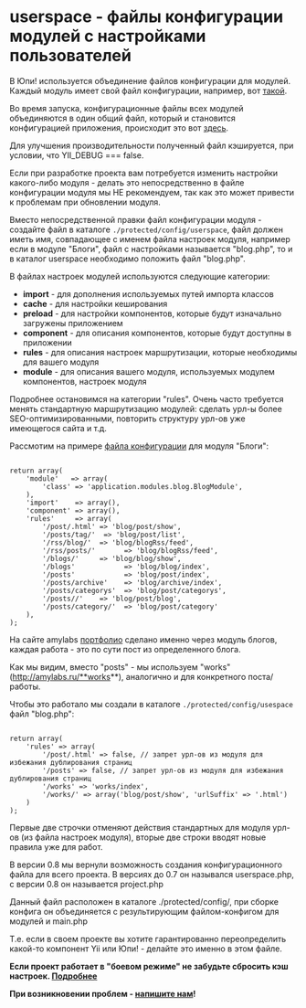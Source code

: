 userspace - файлы конфигурации модулей с настройками пользователей
==================================================================

В Юпи! используется объединение файлов конфигурации для модулей. 
Каждый модуль имеет свой файл конфигурации, например, вот [такой](https://github.com/yupe/yupe/blob/master/protected/modules/blog/install/blog.php).

Во время запуска, конфигурационные файлы всех модулей объединяются в один общий файл, который и становится конфигурацией приложения, происходит это вот [здесь](https://github.com/yupe/yupe/blob/master/public/index.php#L44-L45).

Для улучшения производительности полученный файл кэшируется, при условии, что YII_DEBUG === false.

Если при разработке проекта вам потребуется изменить настройки какого-либо модуля - делать это непосредственно в файле конфигурации модуля мы НЕ рекомендуем, так как это может привести к проблемам при обновлении модуля.

Вместо непосредственной правки файл конфигурации модуля - создайте файл в каталоге `./protected/config/userspace`, файл должен иметь имя, совпадающее с именем файла настроек модуля, например если в модуле "Блоги", файл с настройками называется "blog.php", то и в каталог userspace необходимо положить файл "blog.php".

В файлах настроек модулей используются следующие категории:

* **import**    - для дополнения используемых путей импорта классов
* **cache**     - для настройки кеширования
* **preload**   - для настройки компонентов, которые будут изначально загружены приложением
* **component** - для описания компонентов, которые будут доступны в приложении
* **rules**     - для описания настроек маршрутизации, которые необходимы для вашего модуля
* **module**    - для описания вашего модуля, используемых модулем компонентов, настроек модуля

Подробнее остановимся на категории "rules".
Очень часто требуется менять стандартную маршрутизацию модулей: сделать урл-ы более SEO-оптимизированными, повторить структуру урл-ов уже имеющегося сайта и т.д. 

Рассмотим на примере [файла конфигурации](https://github.com/yupe/yupe/blob/master/protected/modules/blog/install/blog.php) для модуля "Блоги":

<pre><code class="php">
return array(
    'module'   => array(
        'class' => 'application.modules.blog.BlogModule',
    ),
    'import'    => array(),
    'component' => array(),
    'rules'     => array(
        '/post/<slug>.html' => 'blog/post/show',
        '/posts/tag/<tag>'  => 'blog/post/list',
        '/rss/blog/<blog>'  => 'blog/blogRss/feed',
        '/rss/posts/'       => 'blog/blogRss/feed',
        '/blogs/<slug>'     => 'blog/blog/show',
        '/blogs'            => 'blog/blog/index',
        '/posts'            => 'blog/post/index',
        '/posts/archive'    => 'blog/archive/index',
        '/posts/categorys'  => 'blog/post/categorys',        
        '/posts/<slug>/'    => 'blog/post/blog',
        '/posts/category/<alias>'  => 'blog/post/category'
    ),
); 
</code></pre>

На сайте amylabs [портфолио](http://amylabs.ru/works) сделано именно через модуль блогов, каждая работа - это по сути пост из определенного блога.

Как мы видим, вместо "posts" - мы используем "works" (http://amylabs.ru/**works**), аналогично и для конкретного поста/работы.

Чтобы это работало мы создали в каталоге `./protected/config/usespace` файл "blog.php":

<pre><code class="php">
return array(
    'rules' => array(
        '/post/<slug>.html' => false, // запрет урл-ов из модуля для избежания дублирования страниц
        '/posts' => false, // запрет урл-ов из модуля для избежания дублирования страниц
        '/works' => 'works/index',
        '/works/<slug>' => array('blog/post/show', 'urlSuffix' => '.html')       
    )
);
</code></pre>

Первые две строчки отменяют действия стандартных для модуля урл-ов (из файла настроек модуля), вторые две строки вводят новые правила уже для работ.

В версии 0.8 мы вернули возможность создания конфигурационного файла для всего проекта. В версиях до 0.7 он назывался userspace.php, с версии 0.8 он называется project.php

Данный файл расположен в каталоге ./protected/config/, при сборке конфига он объединяется с результирующим файлом-конфигом для модулей и main.php

Т.е. если в своем проекте вы хотите гарантированно переопределить какой-то компонент Yii или Юпи! - делайте это именно в этом файле.

**Если проект работает в "боевом режиме" не забудьте сбросить кэш настроек. [Подробнее](http://yupe.ru/docs/yupe/config.manager.html)**

**При возникновении проблем - [напишите нам](http://amylabs.ru/contact)!**
